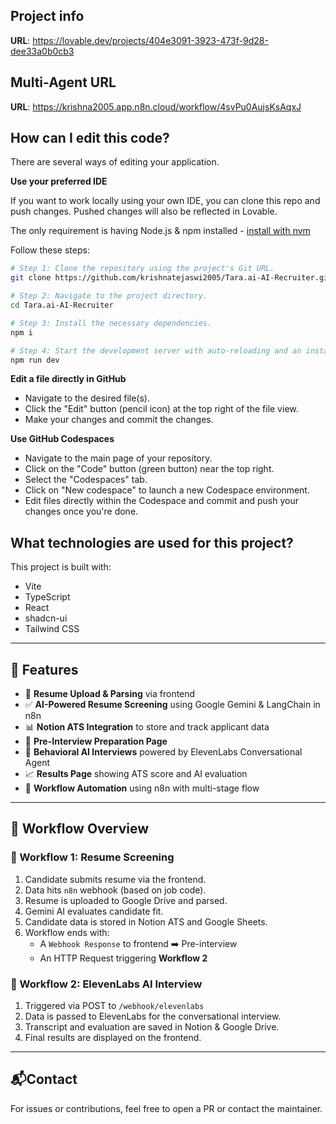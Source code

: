 ## Project info

**URL**: https://lovable.dev/projects/404e3091-3923-473f-9d28-dee33a0b0cb3

## Multi-Agent URL
**URL**: https://krishna2005.app.n8n.cloud/workflow/4svPu0AujsKsAqxJ

## How can I edit this code?

There are several ways of editing your application.

**Use your preferred IDE**

If you want to work locally using your own IDE, you can clone this repo and push changes. Pushed changes will also be reflected in Lovable.

The only requirement is having Node.js & npm installed - [install with nvm](https://github.com/nvm-sh/nvm#installing-and-updating)

Follow these steps:

```sh
# Step 1: Clone the repository using the project's Git URL.
git clone https://github.com/krishnatejaswi2005/Tara.ai-AI-Recruiter.git

# Step 2: Navigate to the project directory.
cd Tara.ai-AI-Recruiter

# Step 3: Install the necessary dependencies.
npm i

# Step 4: Start the development server with auto-reloading and an instant preview.
npm run dev
```

**Edit a file directly in GitHub**

- Navigate to the desired file(s).
- Click the "Edit" button (pencil icon) at the top right of the file view.
- Make your changes and commit the changes.

**Use GitHub Codespaces**

- Navigate to the main page of your repository.
- Click on the "Code" button (green button) near the top right.
- Select the "Codespaces" tab.
- Click on "New codespace" to launch a new Codespace environment.
- Edit files directly within the Codespace and commit and push your changes once you're done.

## What technologies are used for this project?

This project is built with:

- Vite
- TypeScript
- React
- shadcn-ui
- Tailwind CSS

---

## 🚀 Features

- 📄 **Resume Upload & Parsing** via frontend
- ✅ **AI-Powered Resume Screening** using Google Gemini & LangChain in n8n
- 📊 **Notion ATS Integration** to store and track applicant data
- 🧠 **Pre-Interview Preparation Page**
- 🎤 **Behavioral AI Interviews** powered by ElevenLabs Conversational Agent
- 📈 **Results Page** showing ATS score and AI evaluation
- 🔄 **Workflow Automation** using n8n with multi-stage flow

---

## 🔗 Workflow Overview

### 🔄 Workflow 1: Resume Screening
1. Candidate submits resume via the frontend.
2. Data hits `n8n` webhook (based on job code).
3. Resume is uploaded to Google Drive and parsed.
4. Gemini AI evaluates candidate fit.
5. Candidate data is stored in Notion ATS and Google Sheets.
6. Workflow ends with:
   - A `Webhook Response` to frontend ➡️ Pre-interview
   - An HTTP Request triggering **Workflow 2**

### 🎤 Workflow 2: ElevenLabs AI Interview
1. Triggered via POST to `/webhook/elevenlabs`
2. Data is passed to ElevenLabs for the conversational interview.
3. Transcript and evaluation are saved in Notion & Google Drive.
4. Final results are displayed on the frontend.

---

## 📬Contact
For issues or contributions, feel free to open a PR or contact the maintainer.
